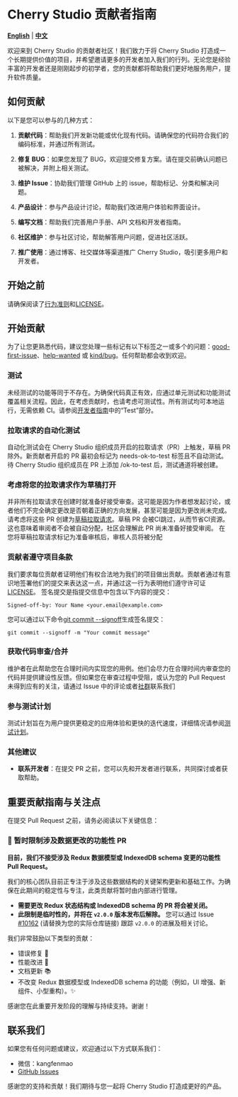 # Cherry Studio 贡献者指南

[**English**](../CONTRIBUTING.md) | [**中文**](CONTRIBUTING.zh.md)

欢迎来到 Cherry Studio 的贡献者社区！我们致力于将 Cherry Studio 打造成一个长期提供价值的项目，并希望邀请更多的开发者加入我们的行列。无论您是经验丰富的开发者还是刚刚起步的初学者，您的贡献都将帮助我们更好地服务用户，提升软件质量。

## 如何贡献

以下是您可以参与的几种方式：

1. **贡献代码**：帮助我们开发新功能或优化现有代码。请确保您的代码符合我们的编码标准，并通过所有测试。

2. **修复 BUG**：如果您发现了 BUG，欢迎提交修复方案。请在提交前确认问题已被解决，并附上相关测试。

3. **维护 Issue**：协助我们管理 GitHub 上的 issue，帮助标记、分类和解决问题。

4. **产品设计**：参与产品设计讨论，帮助我们改进用户体验和界面设计。

5. **编写文档**：帮助我们完善用户手册、API 文档和开发者指南。

6. **社区维护**：参与社区讨论，帮助解答用户问题，促进社区活跃。

7. **推广使用**：通过博客、社交媒体等渠道推广 Cherry Studio，吸引更多用户和开发者。

## 开始之前

请确保阅读了[行为准则](../CODE_OF_CONDUCT.md)和[LICENSE](../LICENSE)。

## 开始贡献

为了让您更熟悉代码，建议您处理一些标记有以下标签之一或多个的问题：[good-first-issue](https://github.com/CherryHQ/cherry-studio/labels/good%20first%20issue)、[help-wanted](https://github.com/CherryHQ/cherry-studio/labels/help%20wanted) 或 [kind/bug](https://github.com/CherryHQ/cherry-studio/labels/kind%2Fbug)。任何帮助都会收到欢迎。

### 测试

未经测试的功能等同于不存在。为确保代码真正有效，应通过单元测试和功能测试覆盖相关流程。因此，在考虑贡献时，也请考虑可测试性。所有测试均可本地运行，无需依赖 CI。请参阅[开发者指南](dev.md#test)中的“Test”部分。

### 拉取请求的自动化测试

自动化测试会在 Cherry Studio 组织成员开启的拉取请求（PR）上触发，草稿 PR 除外。新贡献者开启的 PR 最初会标记为 needs-ok-to-test 标签且不自动测试。待 Cherry Studio 组织成员在 PR 上添加 /ok-to-test 后，测试通道将被创建。

### 考虑将您的拉取请求作为草稿打开

并非所有拉取请求在创建时就准备好接受审查。这可能是因为作者想发起讨论，或者他们不完全确定更改是否朝着正确的方向发展，甚至可能是因为更改尚未完成。请考虑将这些 PR 创建为[草稿拉取请求](https://github.blog/2019-02-14-introducing-draft-pull-requests/)。草稿 PR 会被CI跳过，从而节省CI资源。这也意味着审阅者不会被自动分配，社区会理解此 PR 尚未准备好接受审阅。
在您将草稿拉取请求标记为准备审核后，审核人员将被分配

### 贡献者遵守项目条款

我们要求每位贡献者证明他们有权合法地为我们的项目做出贡献。贡献者通过有意识地签署他们的提交来表达这一点，并通过这一行为表明他们遵守许可证[LICENSE](LICENSE)。
签名提交是指提交信息中包含以下内容的提交：

```
Signed-off-by: Your Name <your.email@example.com>
```

您可以通过以下命令[git commit --signoff](https://git-scm.com/docs/git-commit#Documentation/git-commit.txt---signoff)生成签名提交：

```
git commit --signoff -m "Your commit message"
```

### 获取代码审查/合并

维护者在此帮助您在合理时间内实现您的用例。他们会尽力在合理时间内审查您的代码并提供建设性反馈。但如果您在审查过程中受阻，或认为您的 Pull Request 未得到应有的关注，请通过 Issue 中的评论或者[社群](README.zh.md#-community)联系我们

### 参与测试计划

测试计划旨在为用户提供更稳定的应用体验和更快的迭代速度，详细情况请参阅[测试计划](testplan-zh.md)。

### 其他建议

- **联系开发者**：在提交 PR 之前，您可以先和开发者进行联系，共同探讨或者获取帮助。

## 重要贡献指南与关注点

在提交 Pull Request 之前，请务必阅读以下关键信息：

### 🚫 暂时限制涉及数据更改的功能性 PR

**目前，我们不接受涉及 Redux 数据模型或 IndexedDB schema 变更的功能性 Pull Request。**

我们的核心团队目前正专注于涉及这些数据结构的关键架构更新和基础工作。为确保在此期间的稳定性与专注，此类贡献将暂时由内部进行管理。

*   **需要更改 Redux 状态结构或 IndexedDB schema 的 PR 将会被关闭。**
*   **此限制是临时性的，并将在 `v2.0.0` 版本发布后解除。** 您可以通过 Issue [#10162](https://github.com/YOUR_ORG/YOUR_REPO/issues/10162) (请替换为您的实际仓库链接) 跟踪 `v2.0.0` 的进展及相关讨论。

我们非常鼓励以下类型的贡献：
*   错误修复 🐞
*   性能改进 🚀
*   文档更新 📚
*   不改变 Redux 数据模型或 IndexedDB schema 的功能（例如，UI 增强、新组件、小型重构）。✨

感谢您在此重要开发阶段的理解与持续支持。谢谢！


## 联系我们

如果您有任何问题或建议，欢迎通过以下方式联系我们：

- 微信：kangfenmao
- [GitHub Issues](https://github.com/CherryHQ/cherry-studio/issues)

感谢您的支持和贡献！我们期待与您一起将 Cherry Studio 打造成更好的产品。
